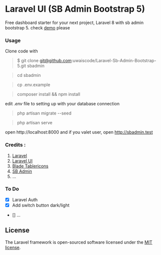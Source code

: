 # Laravel UI (SB Admin Bootstrap 5)

Free dashboard starter for your next project, Laravel 8 with sb admin bootstrap 5. check [demo](http://sbadmin5.herokuapp.com) please

### Usage

Clone code with 
> $ git clone git@github.com:uwaiscode/Laravel-Sb-Admin-Bootstrap-5.git sbadmin

> cd sbadmin

> cp .env.example

> composer install && npm install

edit *.env* file to setting up with your database connection

> php artisan migrate --seed

> php artisan serve

open http://localhost:8000 and if you valet user, open http://sbadmin.test


### Credits :

1. [Laravel](https://github.com/laravel/laravel)
2. [Laravel UI](https://github.com/laravel/ui)
3. [Blade Tablericons](https://github.com/uwaiscode/blade-tablericons)
4. [SB Admin](https://startbootstrap.com/template/sb-admin)
5.  ...

### To Do
- [x] Laravel Auth
- [x] Add switch button dark/light
- [] ...

## License

The Laravel framework is open-sourced software licensed under the [MIT license](https://opensource.org/licenses/MIT).
